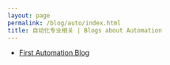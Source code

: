 ```yaml
---
layout: page
permalink: /blog/auto/index.html
title: 自动化专业相关 | Blogs about Automation
---
```


- [First Automation Blog](https://ccy23thu.github.io/blog/2024/06/28/firstAutoBlog)
